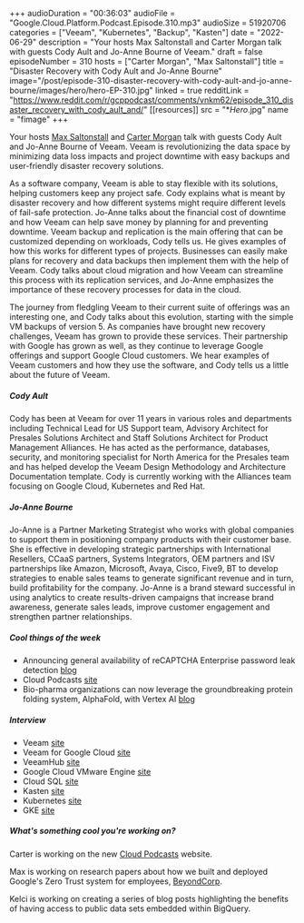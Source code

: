 +++
audioDuration = "00:36:03"
audioFile = "Google.Cloud.Platform.Podcast.Episode.310.mp3"
audioSize = 51920706
categories = ["Veeam", "Kubernetes", "Backup", "Kasten"]
date = "2022-06-29"
description = "Your hosts Max Saltonstall and Carter Morgan talk with guests Cody Ault and Jo-Anne Bourne of Veeam."
draft = false
episodeNumber = 310
hosts = ["Carter Morgan", "Max Saltonstall"]
title = "Disaster Recovery with Cody Ault and Jo-Anne Bourne"
image="/post/episode-310-disaster-recovery-with-cody-ault-and-jo-anne-bourne/images/hero/hero-EP-310.jpg"
linked = true
redditLink = "https://www.reddit.com/r/gcppodcast/comments/vnkm62/episode_310_disaster_recovery_with_cody_ault_and/"
[[resources]]
  src = "**Hero*.jpg"
  name = "fimage"
+++

Your hosts [Max Saltonstall](https://twitter.com/maxsaltonstall) and [Carter Morgan](https://twitter.com/carterthecomic) talk with guests Cody Ault and Jo-Anne Bourne of Veeam. Veeam is revolutionizing the data space by minimizing data loss impacts and project downtime with easy backups and user-friendly disaster recovery solutions.

As a software company, Veeam is able to stay flexible with its solutions, helping customers keep any project safe. Cody explains what is meant by disaster recovery and how different systems might require different levels of fail-safe protection. Jo-Anne talks about the financial cost of downtime and how Veeam can help save money by planning for and preventing downtime. Veeam backup and replication is the main offering that can be customized depending on workloads, Cody tells us. He gives examples of how this works for different types of projects. Businesses can easily make plans for recovery and data backups then implement them with the help of Veeam. Cody talks about cloud migration and how Veeam can streamline this process with its replication services, and Jo-Anne emphasizes the importance of these recovery processes for data in the cloud. 

The journey from fledgling Veeam to their current suite of offerings was an interesting one, and Cody talks about this evolution, starting with the simple VM backups of version 5. As companies have brought new recovery challenges, Veeam has grown to provide these services. Their partnership with Google has grown as well, as they continue to leverage Google offerings and support Google Cloud customers. We hear examples of Veeam customers and how they use the software, and Cody tells us a little about the future of Veeam.
 
##### Cody Ault

Cody has been at Veeam for over 11 years in various roles and departments including Technical Lead for US Support team, Advisory Architect for Presales Solutions Architect and Staff Solutions Architect for Product Management Alliances. He has acted as the performance, databases, security, and monitoring specialist for North America for the Presales team and has helped develop the Veeam Design Methodology and Architecture Documentation template. Cody is currently working with the Alliances team focusing on Google Cloud, Kubernetes and Red Hat.

##### Jo-Anne Bourne

Jo-Anne is a Partner Marketing Strategist who works with global companies to support them in positioning company products with their customer base. She is effective in developing strategic partnerships with International Resellers, CCaaS partners, Systems Integrators, OEM partners and ISV partnerships like Amazon, Microsoft, Avaya, Cisco, Five9, BT to develop strategies to enable sales teams to generate significant revenue and in turn, build profitability for the company. Jo-Anne is a brand steward successful in using analytics to create results-driven campaigns that increase brand awareness, generate sales leads, improve customer engagement and strengthen partner relationships.

##### Cool things of the week

* Announcing general availability of reCAPTCHA Enterprise password leak detection [blog](https://cloud.google.com/blog/products/identity-security/announcing-recaptcha-enterprise-password-leak-detection-in-ga)
* Cloud Podcasts [site](https://cloud.google.com/podcasts)
* Bio-pharma organizations can now leverage the groundbreaking protein folding system, AlphaFold, with Vertex AI [blog](https://cloud.google.com/blog/products/ai-machine-learning/running-alphafold-on-vertexai)
 
##### Interview

* Veeam [site](https://www.veeam.com)
* Veeam for Google Cloud [site](https://www.veeam.com/google-cloud-vmware-solutions.html?ad=menu-solutions)
* VeeamHub [site](https://github.com/VeeamHub)
* Google Cloud VMware Engine [site](https://cloud.google.com/vmware-engine)
* Cloud SQL [site](https://cloud.google.com/sql)
* Kasten [site](https://www.kasten.io)
* Kubernetes [site](https://kubernetes.io)
* GKE [site](https://cloud.google.com/kubernetes-engine)

##### What's something cool you're working on?

Carter is working on the new [Cloud Podcasts](https://cloud.google.com/podcasts) website.

Max is working on research papers about how we built and deployed Google's Zero Trust system for employees, [BeyondCorp](https://cloud.google.com/beyondcorp).

Kelci is working on creating a series of blog posts highlighting the benefits of having access to public data sets embedded within BigQuery.
